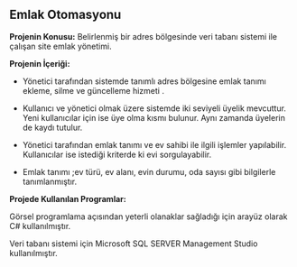 ## Emlak Otomasyonu

**Projenin Konusu:** Belirlenmiş bir adres bölgesinde veri tabanı sistemi ile çalışan site emlak yönetimi.

**Projenin İçeriği:**

- Yönetici tarafından sistemde tanımlı adres bölgesine emlak tanımı ekleme, silme ve güncelleme hizmeti .

- Kullanıcı ve yönetici olmak üzere sistemde iki seviyeli üyelik mevcuttur. Yeni kullanıcılar için ise üye olma kısmı bulunur. Aynı zamanda üyelerin de kaydı tutulur.

- Yönetici tarafından emlak tanımı ve ev sahibi ile ilgili işlemler yapılabilir. Kullanıcılar ise istediği kriterde ki evi sorgulayabilir.

- Emlak tanımı ;ev türü, ev alanı, evin durumu, oda sayısı gibi bilgilerle tanımlanmıştır.

**Projede Kullanılan Programlar:**

Görsel programlama açısından yeterli olanaklar sağladığı için arayüz olarak C# kullanılmıştır.

Veri tabanı sistemi için Microsoft SQL SERVER Management Studio kullanılmıştır.
